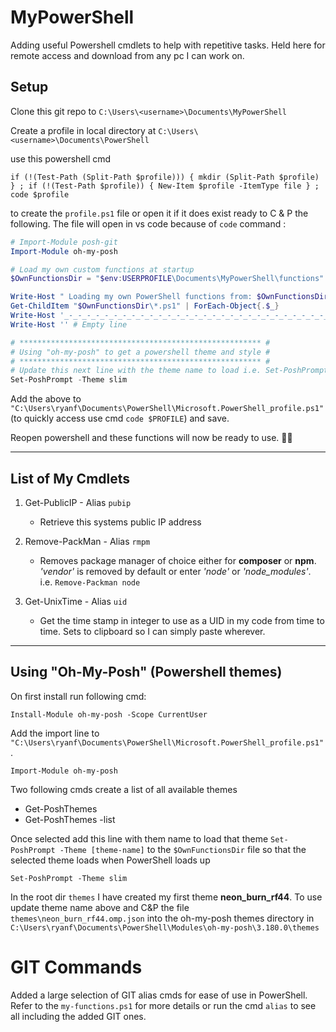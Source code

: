 # MyPowerShell

Adding useful Powershell cmdlets to help with repetitive tasks. Held here for remote access and download from any pc I can work on.

## Setup
Clone this git repo to `C:\Users\<username>\Documents\MyPowerShell`

Create a profile in local directory at `C:\Users\<username>\Documents\PowerShell`

use this powershell cmd
```
if (!(Test-Path (Split-Path $profile))) { mkdir (Split-Path $profile) } ; if (!(Test-Path $profile)) { New-Item $profile -ItemType file } ; code $profile
```

to create the `profile.ps1` file or open it if it does exist ready to C & P the following. The file will open in vs code because of `code` command :


```powershell
# Import-Module posh-git
Import-Module oh-my-posh

# Load my own custom functions at startup
$OwnFunctionsDir = "$env:USERPROFILE\Documents\MyPowerShell\functions"

Write-Host " Loading my own PowerShell functions from: $OwnFunctionsDir " -ForegroundColor Black -BackgroundColor Cyan
Get-ChildItem "$OwnFunctionsDir\*.ps1" | ForEach-Object{.$_}
Write-Host '_-_-_-_-_-_-_-_-_-_-_-_-_-_-_-_-_-_-_-_-_-_-_-_-_-_-_-_-_-_-_-_-_-_-_-_-_-_-_-_-_-_-_-_-_-_'
Write-Host '' # Empty line

# ****************************************************** #
# Using "oh-my-posh" to get a powershell theme and style #
# ****************************************************** #
# Update this next line with the theme name to load i.e. Set-PoshPrompt -Theme [theme-name]
Set-PoshPrompt -Theme slim

```

Add the above to `"C:\Users\ryanf\Documents\PowerShell\Microsoft.PowerShell_profile.ps1"` (to quickly access use cmd `code $PROFILE`) and save.

Reopen powershell and these functions will now be ready to use. 👍🏼

---

## List of My Cmdlets

1. Get-PublicIP - Alias `pubip`
    - Retrieve this systems public IP address

2. Remove-PackMan - Alias `rmpm`
    - Removes package manager of choice either for **composer** or **npm**. *'vendor'* is removed by default or enter *'node'* or *'node_modules'*.
    i.e. `Remove-Packman node`

3. Get-UnixTime - Alias `uid`
    - Get the time stamp in integer to use as a UID in my code from time to time. Sets to clipboard so I can simply paste wherever.
---
## Using "Oh-My-Posh" (Powershell themes)

On first install run following cmd:

```
Install-Module oh-my-posh -Scope CurrentUser
```

Add the import line to `"C:\Users\ryanf\Documents\PowerShell\Microsoft.PowerShell_profile.ps1"`.
```
Import-Module oh-my-posh
```

Two following cmds create a list of all available themes
 - Get-PoshThemes
 - Get-PoshThemes -list


Once selected add this line with them name to load that theme `Set-PoshPrompt -Theme [theme-name]` to the `$OwnFunctionsDir` file so that the selected theme loads when PowerShell loads up

```
Set-PoshPrompt -Theme slim
```

In the root dir `themes` I have created my first theme **neon_burn_rf44**.
To use update theme name above and C&P the file `themes\neon_burn_rf44.omp.json` into the oh-my-posh themes directory in `C:\Users\ryanf\Documents\PowerShell\Modules\oh-my-posh\3.180.0\themes`


# GIT Commands
Added a large selection of GIT alias cmds for ease of use in PowerShell. Refer to the `my-functions.ps1` for more details or run the cmd `alias` to see all including the added GIT ones.
